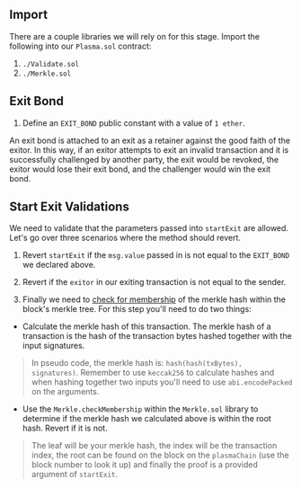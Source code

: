 ## Import

There are a couple libraries we will rely on for this stage. Import the following into our `Plasma.sol` contract:

1. `./Validate.sol`
2. `./Merkle.sol`

## Exit Bond

1. Define an `EXIT_BOND` public constant with a value of `1 ether`.

An exit bond is attached to an exit as a retainer against the good faith of the exitor. In this way, if an exitor attempts to exit an invalid transaction and it is successfully challenged by another party, the exit would be revoked, the exitor would lose their exit bond, and the challenger would win the exit bond.

## Start Exit Validations

We need to validate that the parameters passed into `startExit` are allowed. Let's go over three scenarios where the method should revert.

1. Revert `startExit` if the `msg.value` passed in is not equal to the `EXIT_BOND` we declared above.

2. Revert if the `exitor` in our exiting transaction is not equal to the sender.

3. Finally we need to [check for membership](?tab=details&scroll=Merkle%20Proof) of the merkle hash within the block's merkle tree. For this step you'll need to do two things:

- Calculate the merkle hash of this transaction. The merkle hash of a transaction is the hash of the transaction bytes hashed together with the input signatures.

> In pseudo code, the merkle hash is: `hash(hash(txBytes), signatures)`. Remember to use `keccak256` to calculate hashes and when hashing together two inputs you'll need to use `abi.encodePacked` on the arguments.

- Use the `Merkle.checkMembership` within the `Merkle.sol` library to determine if the merkle hash we calculated above is within the root hash. Revert if it is not.

> The leaf will be your merkle hash, the index will be the transaction index, the root can be found on the block on the `plasmaChain` (use the block number to look it up) and finally the proof is a provided argument of `startExit`.